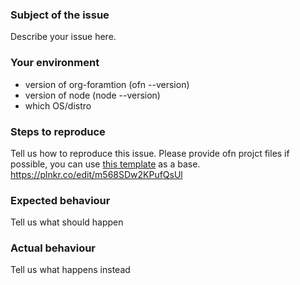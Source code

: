 ### Subject of the issue
Describe your issue here.

### Your environment
* version of org-foramtion (ofn --version)
* version of node (node --version)
* which OS/distro

### Steps to reproduce
Tell us how to reproduce this issue. Please provide ofn projct files if possible,
you can use [this template](https://plnkr.co/edit/m568SDw2KPufQsUl?p=preview) as a base.
https://plnkr.co/edit/m568SDw2KPufQsUl

### Expected behaviour
Tell us what should happen

### Actual behaviour
Tell us what happens instead
